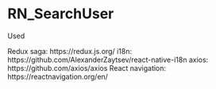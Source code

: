 # RN_SearchUser
Used
<div> Redux saga: https://redux.js.org/ 
i18n: https://github.com/AlexanderZaytsev/react-native-i18n
axios: https://github.com/axios/axios
React navigation: https://reactnavigation.org/en/
